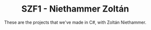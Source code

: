 <div id="user-content-toc">
  <ul align="center">
    <summary>
      <h1>SZF1 - Niethammer Zoltán</h1>
      <p>These are the projects that we've made in C#, with Zoltán Niethammer.</p>
    </summary>
  </ul>
</div>
